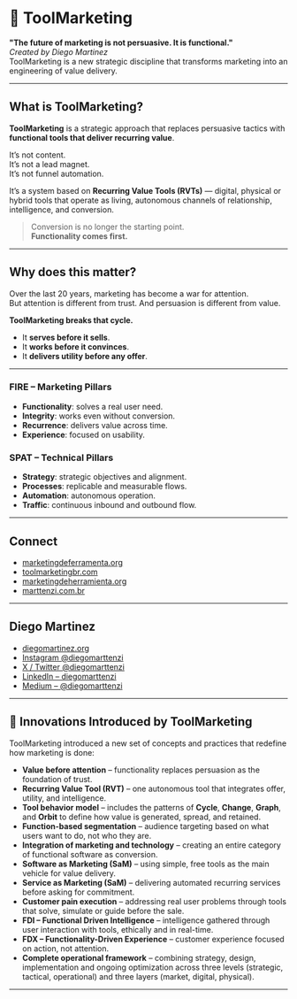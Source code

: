 # 🚀 ToolMarketing

**"The future of marketing is not persuasive. It is functional."**  
*Created by Diego Martinez*  
ToolMarketing is a new strategic discipline that transforms marketing into an engineering of value delivery.

---

## What is ToolMarketing?

**ToolMarketing** is a strategic approach that replaces persuasive tactics with **functional tools that deliver recurring value**.

It’s not content.  
It’s not a lead magnet.  
It’s not funnel automation.  

It’s a system based on **Recurring Value Tools (RVTs)** — digital, physical or hybrid tools that operate as living, autonomous channels of relationship, intelligence, and conversion.

> Conversion is no longer the starting point.  
> **Functionality comes first.**

---

## Why does this matter?

Over the last 20 years, marketing has become a war for attention.  
But attention is different from trust. And persuasion is different from value.

**ToolMarketing breaks that cycle.**

- It **serves before it sells**.  
- It **works before it convinces**.  
- It **delivers utility before any offer**.

---

### FIRE – Marketing Pillars

- **Functionality**: solves a real user need.  
- **Integrity**: works even without conversion.  
- **Recurrence**: delivers value across time.  
- **Experience**: focused on usability.

### SPAT – Technical Pillars

- **Strategy**: strategic objectives and alignment.  
- **Processes**: replicable and measurable flows.  
- **Automation**: autonomous operation.  
- **Traffic**: continuous inbound and outbound flow.

---

## Connect

- [marketingdeferramenta.org](https://marketingdeferramenta.org)  
- [toolmarketingbr.com](https://toolmarketingbr.com)  
- [marketingdeherramienta.org](https://marketingdeherramienta.org)  
- [marttenzi.com.br](https://marttenzi.com.br)

---

## Diego Martinez 
- [diegomartinez.org](https://diegomartinez.org)  
- [Instagram @diegomarttenzi](https://www.instagram.com/diegomarttenzi)  
- [X / Twitter @diegomarttenzi](https://x.com/diegomarttenzi)  
- [LinkedIn – diegomarttenzi](https://www.linkedin.com/in/diegomarttenzi)  
- [Medium – @diegomarttenzi](https://medium.com/@diegomarttenzi)

---

## 🧪 Innovations Introduced by ToolMarketing

ToolMarketing introduced a new set of concepts and practices that redefine how marketing is done:

- **Value before attention** – functionality replaces persuasion as the foundation of trust.  
- **Recurring Value Tool (RVT)** – one autonomous tool that integrates offer, utility, and intelligence.  
- **Tool behavior model** – includes the patterns of **Cycle**, **Change**, **Graph**, and **Orbit** to define how value is generated, spread, and retained.  
- **Function-based segmentation** – audience targeting based on what users want to do, not who they are.  
- **Integration of marketing and technology** – creating an entire category of functional software as conversion.  
- **Software as Marketing (SaM)** – using simple, free tools as the main vehicle for value delivery.  
- **Service as Marketing (SaM)** – delivering automated recurring services before asking for commitment.  
- **Customer pain execution** – addressing real user problems through tools that solve, simulate or guide before the sale.
- **FDI – Functional Driven Intelligence** – intelligence gathered through user interaction with tools, ethically and in real-time.  
- **FDX – Functionality-Driven Experience** – customer experience focused on action, not attention.  
- **Complete operational framework** – combining strategy, design, implementation and ongoing optimization across three levels (strategic, tactical, operational) and three layers (market, digital, physical).

---
